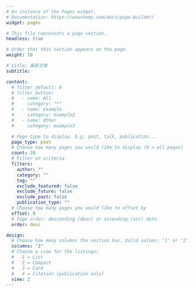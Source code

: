 ```yaml
---
# An instance of the Pages widget.
# Documentation: https://wowchemy.com/docs/page-builder/
widget: pages

# This file represents a page section.
headless: true

# Order that this section appears on the page.
weight: 10

# title: 最新文章
subtitle:

content:
  # filter_default: 0
  # filter_button:
  #   - name: All
  #     category: "*"
  #   - name: example
  #     category: example2
  #   - name: Other
  #     category: example3

  # Page type to display. E.g. post, talk, publication...
  page_type: post
  # Choose how many pages you would like to display (0 = all pages)
  count: 20
  # Filter on criteria
  filters:
    author: ""
    category: ""
    tag: ""
    exclude_featured: false
    exclude_future: false
    exclude_past: false
    publication_type: ""
  # Choose how many pages you would like to offset by
  offset: 0
  # Page order: descending (desc) or ascending (asc) date.
  order: desc

design:
  # Choose how many columns the section has. Valid values: '1' or '2'.
  columns: "2"
  # Choose a view for the listings:
  #   1 = List
  #   2 = Compact
  #   3 = Card
  #   4 = Citation (publication only)
  view: 2
---
```

